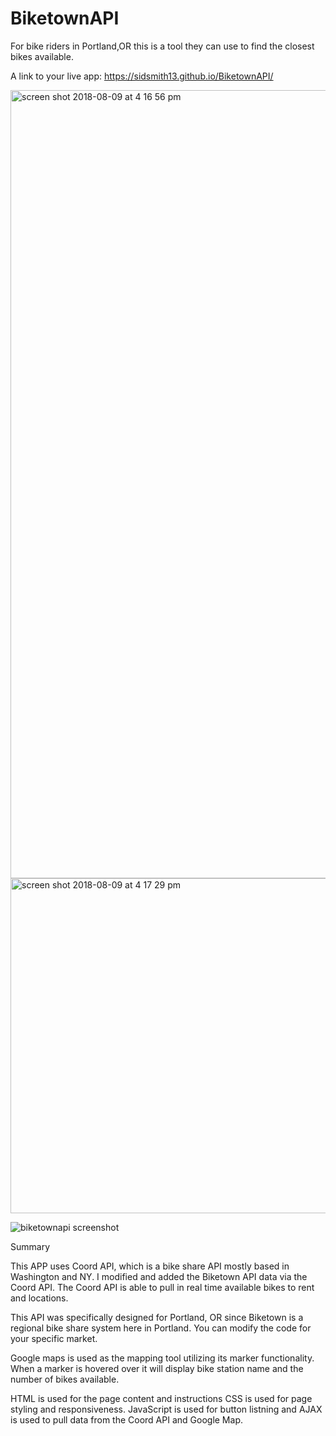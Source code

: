 # BiketownAPI
For bike riders in Portland,OR this is a tool they can use to find the closest bikes available. 

A link to your live app: https://sidsmith13.github.io/BiketownAPI/

<img width="1261" alt="screen shot 2018-08-09 at 4 16 56 pm" src="https://user-images.githubusercontent.com/29667261/43932606-e0835f12-9bf9-11e8-8893-1e42012bd828.png">

<img width="536" alt="screen shot 2018-08-09 at 4 17 29 pm" src="https://user-images.githubusercontent.com/29667261/43932504-599438fa-9bf9-11e8-8e45-8ac64133eeb4.png">

![biketownapi screenshot](https://user-images.githubusercontent.com/29667261/43932691-6c6b69ca-9bfa-11e8-877f-745d18aad777.PNG)


Summary

This APP uses Coord API, which is a bike share API mostly based in Washington and NY. I modified and added the Biketown API data via the Coord API. The Coord API is able to pull in real time available bikes to rent and locations.

This API was specifically designed for Portland, OR since Biketown is a regional bike share system here in Portland. You can modify the code for your specific market.

Google maps is used as the mapping tool utilizing its marker functionality. When a marker is hovered over it will display bike station name and the number of bikes available.

HTML is used for the page content and instructions
CSS is used for page styling and responsiveness.
JavaScript is used for button listning and AJAX is used to pull data from the Coord API and Google Map.
